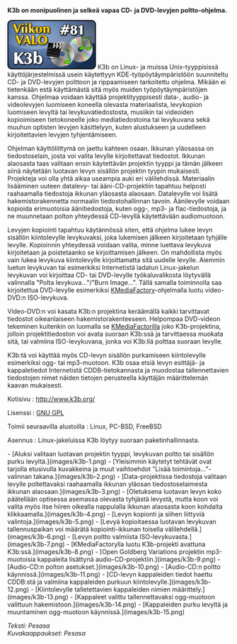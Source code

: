 <!--
Title: K3b
Week: 2x29
Number: 81
Date: 2012/07/15
Pageimage: valo81-k3b.png
Tags: Linux,FreeBSD,PC-BSD,DVD
-->

**K3b on monipuolinen ja selkeä vapaa CD- ja DVD-levyjen
poltto-ohjelma.**

![](images/valo81-k3b.png "fig:valo81-k3b.png") K3b on Linux- ja muissa
Unix-tyyppisissä käyttöjärjestelmissä usein käytettyyn
KDE-työpöytäympäristöön suunniteltu CD- ja DVD-levyjen polttoon ja
rippaamiseen tarkoitettu ohjelma. Mikään ei tietenkään estä käyttämästä
sitä myös muiden työpöytäympäristöjen kanssa. Ohjelmaa voidaan käyttää
projektityyppisesti data-, audio- ja videolevyjen luomiseen koneella
olevasta materiaalista, levykopion luomiseen levyltä tai
levykuvatiedostosta, musiikin tai videoiden kopioimiseen tietokoneelle
joko mediatiedostoina tai levykuvana sekä muuhun optisten levyjen
käsittelyyn, kuten alustukseen ja uudelleen kirjoitettavien levyjen
tyhjentämiseen.

Ohjelman käyttöliittymä on jaettu kahteen osaan. Ikkunan yläosassa on
tiedostoselain, josta voi valita levylle kirjoitettavat tiedostot.
Ikkunan alaosasta taas valitaan ensin käytettävän projektin tyyppi ja
tämän jälkeen siinä näytetään luotavan levyn sisällön projektin tyypin
mukaisesti. Projekteja voi olla yhtä aikaa useampia auki eri
välilehdissä. Materiaalin lisääminen uuteen datalevy- tai
ääni-CD-projektiin tapahtuu helposti raahaamalla tiedostoja ikkunan
yläosasta alaosaan. Datalevylle voi lisätä hakemistorakennetta normaalin
tiedostohallinnan tavoin. Äänilevylle voidaan kopioida erimuotoisia
äänitiedostoja, kuten ogg-, mp3- ja flac-tiedostoja, ja ne muunnetaan
polton yhteydessä CD-levyllä käytettävään audiomuotoon.

Levyjen kopiointi tapahtuu käytännössä siten, että ohjelma lukee levyn
sisällön kiintolevylle levykuvaksi, joka lukemisen jälkeen kirjoitetaan
tyhjälle levylle. Kopioinnin yhteydessä voidaan valita, minne luettava
levykuva kirjoitetaan ja poistetaanko se kirjoittamisen jälkeen. On
mahdollista myös vain lukea levykuva kiintolevylle kirjoittamatta sitä
uudelle levylle. Aiemmin luetun levykuvan tai esimerkiksi Internetistä
ladatun Linux-jakelun levykuvan voi kirjoittaa CD- tai DVD-levylle
työkaluvalikosta löytyvällä valinnalla "Polta levykuva..."/"Burn
Image...". Tällä samalla toiminnolla saa kirjoitettua DVD-levylle
esimerkiksi [KMediaFactory](KMediaFactory)-ohjelmalla luotu
video-DVD:n ISO-levykuva.

Video-DVD:n voi kasata K3b:n projektina keräämällä kaikki tarvittavat
tiedostot oikeanlaiseen hakemistorakenteeseen. Helpompaa DVD-videon
tekeminen kuitenkin on luomalla se
[KMediaFactorilla](KMediaFactor) joko K3b-projektina, jolloin
projektitiedoston voi avata suoraan K3b:ssä ja tarvittaessa muokata
sitä, tai valmiina ISO-levykuvana, jonka voi K3b:llä polttaa suoraan
levylle.

K3b:tä voi käyttää myös CD-levyn sisällön purkamiseen kiintolevylle
esimerkiksi ogg- tai mp3-muotoon. K3b osaa etsiä levyn esittäjä- ja
kappaletiedot Internetistä CDDB-tietokannasta ja muodostaa
tallennettavien tiedostojen nimet näiden tietojen perusteella käyttäjän
määrittelemän kaavan mukaisesti.

Kotisivu
:   <http://www.k3b.org/>

Lisenssi
:   [GNU GPL](GNU_GPL)

Toimii seuraavilla alustoilla
:   Linux, PC-BSD, FreeBSD

Asennus
:   Linux-jakeluissa K3b löytyy suoraan paketinhallinnasta.

<div class="psgallery" markdown="1">
-   [Aluksi valitaan luotavan projektin tyyppi, levykuvan poltto tai
    sisällön purku levyltä.](images/k3b-1.png)
-   [Yleisimmin käytetyt tehtävät ovat tarjolla etusivulla kuvakkeina ja
    muut vaihtoehdot "Lisää toimintoja..."-valinnan
    takana.](images/k3b-2.png)
-   [Data-projektissa tiedostoja valitaan levylle poltettavaksi
    raahaamalla ikkunan yläosan tiedostoselaimesta ikkunan
    alaosaan.](images/k3b-3.png)
-   [Oletuksena luotavan levyn koko päätellään optisessa asemassa
    olevasta tyhjästä levystä, mutta koon voi valita myös itse hiiren
    oikealla nappulalla ikkunan alaosasta koon kohdalta
    klikkaamalla.](images/k3b-4.png)
-   [Levyn kopionti ja siihen liittyviä valintoja.](images/k3b-5.png)
-   [Levyä kopioitaessa luotavan levykuvan tallennuspaikan voi määrätä
    kopiointi-ikkunan toisella välilehdellä.](images/k3b-6.png)
-   [Levyn poltto valmiista ISO-levykuvasta.](images/k3b-7.png)
-   [KMediaFactorylla luotu K3b-projekti avattuna
    K3b:ssä.](images/k3b-8.png)
-   [Open Goldberg Variations projektin mp3-muotoisia kappaleita
    lisättynä audio-CD-projektiin.](images/k3b-9.png)
-   [Audio-CD:n polton asetukset.](images/k3b-10.png)
-   [Audio-CD:n poltto käynnissä.](images/k3b-11.png)
-   [CD-levyn kappaleiden tiedot haettu CDDB:stä ja valmiina kappaleiden
    purkuun kiintolevylle.](images/k3b-12.png)
-   [Kiintolevylle talletettavien kappaleiden nimien
    määrittely.](images/k3b-13.png)
-   [Kappaleet valittu tallennettavaksi ogg-muotoon valittuun
    hakemistoon.](images/k3b-14.png)
-   [Kappaleiden purku levyltä ja muuntaminen ogg-muotoon
    käynnissä.](images/k3b-15.png)
</div>

*Teksti: Pesasa* <br />
*Kuvakaappaukset: Pesasa*
